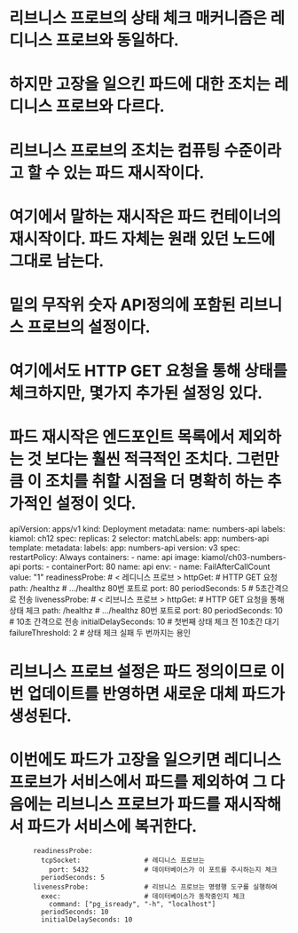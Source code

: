 <!-- 고장을 일으킨 파드 재시작하기 : 리브니스 프로브 -->
# 리브니스 프로브의 상태 체크 매커니즘은 레디니스 프로브와 동일하다.
# 하지만 고장을 일으킨 파드에 대한 조치는 레디니스 프로브와 다르다.

# 리브니스 프로브의 조치는 컴퓨팅 수준이라고 할 수 있는 파드 재시작이다.
# 여기에서 말하는 재시작은 파드 컨테이너의 재시작이다. 파드 자체는 원래 있던 노드에 그대로 남는다.

# 밑의 무작위 숫자 API정의에 포함된 리브니스 프로브의 설정이다.
# 여기에서도 HTTP GET 요청을 통해 상태를 체크하지만, 몇가지 추가된 설정잉 있다.
# 파드 재시작은 엔드포인트 목록에서 제외하는 것 보다는 훨씬 적극적인 조치다. 그런만큼 이 조치를 취할 시점을 더 명확히 하는 추가적인 설정이 잇다.

<!-- # api.with0readiness-and-liveness.yaml -->
apiVersion: apps/v1
kind: Deployment
metadata:
  name: numbers-api
  labels:
    kiamol: ch12
spec:
  replicas: 2
  selector:
    matchLabels:
      app: numbers-api
  template:
    metadata:
      labels:
        app: numbers-api
        version: v3
    spec:
      restartPolicy: Always
      containers:
        - name: api
          image: kiamol/ch03-numbers-api
          ports:
            - containerPort: 80
              name: api
          env:
            - name: FailAfterCallCount
              value: "1"
          readinessProbe:                 # < 레디니스 프로브 >
            httpGet:                      # HTTP GET 요청
              path: /healthz              # .../healthz 80번 포트로 
              port: 80
            periodSeconds: 5              # 5초간격으로 전송
          livenessProbe:                  # < 리브니스 프로브 >
            httpGet:                      # HTTP GET 요청을 통해 상태 체크
              path: /healthz              # .../healthz 80번 포트로 
              port: 80
            periodSeconds: 10             # 10초 간격으로 전송
            initialDelaySeconds: 10       # 첫번째 상태 체크 전 10초간 대기
            failureThreshold: 2           # 상태 체크 실패 두 번까지는 용인


# 리브니스 프로브 설정은 파드 정의이므로 이번 업데이트를 반영하면 새로운 대체 파드가 생성된다.
# 이번에도 파드가 고장을 일으키면 레디니스 프로브가 서비스에서 파드를 제외하여 그 다음에는 리브니스 프로브가 파드를 재시작해서 파드가 서비스에 복귀한다.

<!-- exec command -->
          readinessProbe:
            tcpSocket:                # 레디니스 프로브는 
              port: 5432              # 데이터베이스가 이 포트를 주시하는지 체크
            periodSeconds: 5
          livenessProbe:              # 리브니스 프로브는 명령행 도구를 실행하여
            exec:                     # 데이터베이스가 동작중인지 체크
              command: ["pg_isready", "-h", "localhost"]
            periodSeconds: 10
            initialDelaySeconds: 10